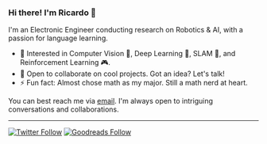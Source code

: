 <!--
**Rotvie/Rotvie** is a ✨ _special_ ✨ repository because its `README.md` (this file) appears on your GitHub profile.
-->

### Hi there! I'm Ricardo 👋

I'm an Electronic Engineer conducting research on Robotics & AI, with a passion for language learning.

- 🔭 Interested in Computer Vision 👀, Deep Learning 🧠, SLAM 🤖, and Reinforcement Learning 🎮.
- 🌱 Open to collaborate on cool projects. Got an idea? Let's talk!
- ⚡ Fun fact: Almost chose math as my major. Still a math nerd at heart.

You can best reach me via [email](mailto:rotvie@gmail.com). I'm always open to intriguing conversations and collaborations.

---
[![Twitter Follow](https://img.shields.io/twitter/follow/rotvie?label=Follow&style=social)](https://twitter.com/rotvie) [![Goodreads Follow](https://img.shields.io/badge/-Goodreads-372213?style=flat&logo=Goodreads&logoColor=white)](https://goodreads.com/rotvie)
